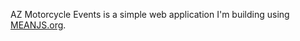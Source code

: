AZ Motorcycle Events is a simple web application I'm building using [MEANJS.org](http://meanjs.org/).
